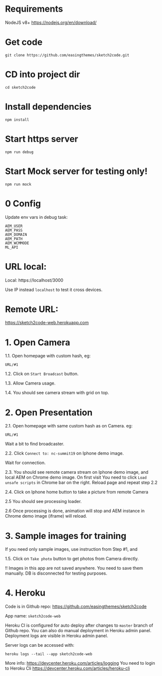 # Requirements
NodeJS v8+ https://nodejs.org/en/download/

# Get code
```
git clone https://github.com/easingthemes/sketch2code.git
```

# CD into project dir
```
cd sketch2code
```

# Install dependencies
```
npm install
```

# Start https server
```
npm run debug
```

# Start Mock server for testing only!
```
npm run mock
```

# 0 Config

Update env vars in debug task:
```
AEM_USER
AEM_PASS
AEM_DOMAIN
AEM_PATH
AEM_WCMMODE
ML_API
```

# URL local:

Local:
https://localhost/3000

Use IP instead `localhost` to test it cross devices.

# Remote URL:
https://sketch2code-web.herokuapp.com

# 1. Open Camera

1.1. Open homepage with custom hash, eg:
```
URL/#1
```

1.2. Click on `Start Broadcast` button.

1.3. Allow Camera usage.

1.4. You should see camera stream with grid on top.

# 2. Open Presentation

2.1. Open homepage with same custom hash as on Camera. eg:
```
URL/#1
```
Wait a bit to find broadcaster.

2.2. Click `Connect to: nc-summit19` on Iphone demo image.

Wait for connection.

2.3. You should see remote camera stream on Iphone demo image, and local AEM on Chrome demo image.
On first visit You need to click `Load unsafe scripts` in Chrome bar on the right. Reload page and repeat step 2.2

2.4. Click on Iphone home button to take a picture from remote Camera

2.5 You should see processing loader.

2.6 Once processing is done, animation will stop and AEM instance in Chrome demo image (iframe) will reload.


# 3. Sample images for training

If you need only sample images, use instruction from Step #1, and 

1.5. Click on `Take photo` button to get photos from Camera directly.

!! Images in this app are not saved anywhere.
You need to save them manually.
DB is disconnected for testing purposes.


# 4. Heroku

Code is in Github repo: https://github.com/easingthemes/sketch2code

App name: `sketch2code-web`

Heroku CI is configured for auto deploy after changes to `master` branch of Github repo.
You can also do manual deployment in Heroku admin panel.
Deployment logs are visible in Heroku admin panel.

Server logs can be accessed with:
```
heroku logs --tail --app sketch2code-web
```
More info: https://devcenter.heroku.com/articles/logging
You need to login to Heroku Cli https://devcenter.heroku.com/articles/heroku-cli
